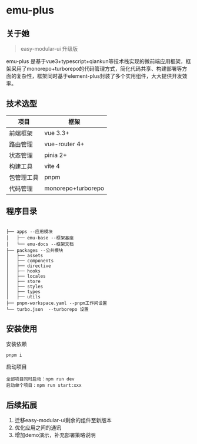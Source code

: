 # emu-plus

## 关于她
> easy-modular-ui 升级版

emu-plus 是基于vue3+typescript+qiankun等技术栈实现的微前端应用框架，框架采用了monorepo+turborepo的代码管理方式，简化代码共享、构建部署等方面的复杂性，框架同时基于element-plus封装了多个实用组件，大大提供开发效率。

## 技术选型
| 项目 | 框架 |
| --- | ----------- |
| 前端框架 | vue 3.3+ |
| 路由管理 | vue-router 4+ |
| 状态管理 | pinia 2+ |
| 构建工具 | vite 4 |
| 包管理工具 | pnpm|
| 代码管理 | monorepo+turborepo |

## 程序目录
```

├── apps --应用模块
│   ├── emu-base --框架基座
│   └── emu-docs --框架文档
├── packages --公共模块
│   ├── assets
│   ├── components
│   ├── directive
│   ├── hooks
│   ├── locales
│   ├── store
│   ├── styles
│   ├── types
│   ├── utils
├── pnpm-workspace.yaml --pnpm工作间设置
└── turbo.json  --turborepo 设置

```

## 安装使用

安装依赖
```
pnpm i
```
启动项目
```
全部项目同时启动：npm run dev 
启动单个项目：npm run start:xxx
```

## 后续拓展
1. 迁移easy-modular-ui剩余的组件至新版本
2. 优化应用之间的通讯
3. 增加demo演示，补充部署策略说明

